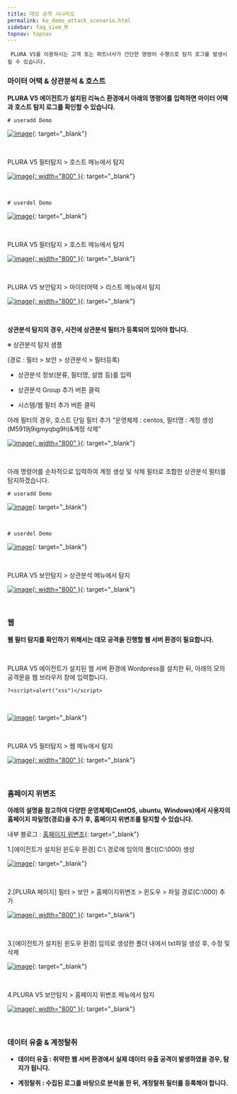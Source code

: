 ```yaml
---
title: 데모 공격 시나리오 
permalink: ko_demo_attack_scenario.html
sidebar: faq_siem_M
topnav: topnav
---
```


     PLURA V5를 이용하시는 고객 또는 파트너사가 간단한 명령어 수행으로 탐지 로그를 발생시킬 수 있습니다.

### 마이터 어택 & 상관분석 & 호스트

**PLURA V5 에이전트가 설치된 리눅스 환경에서 아래의 명령어를 입력하면 마이터 어택과 호스트 탐지 로그를 확인할 수 있습니다.**

``# useradd Demo``

[![image](/docs/images/Additianal/demoattack/01.png)](/docs/images/Additianal/demoattack/01.png){: target="_blank"}

<br />

PLURA V5 필터탐지 > 호스트 메뉴에서 탐지

[![image](/docs/images/Additianal/demoattack/16.png){: width="800" }](/docs/images/Additianal/demoattack/16.png){: target="_blank"}

<br />

``# userdel Demo``

[![image](/docs/images/Additianal/demoattack/03.png)](/docs/images/Additianal/demoattack/03.png){: target="_blank"}

<br />

PLURA V5 필터탐지 > 호스트 메뉴에서 탐지

[![image](/docs/images/Additianal/demoattack/17.png){: width="800" }](/docs/images/Additianal/demoattack/17.png){: target="_blank"}

<br />

PLURA V5 보안탐지 > 마이터어택 > 리스트 메뉴에서 탐지

[![image](/docs/images/Additianal/demoattack/18.png){: width="800" }](/docs/images/Additianal/demoattack/18.png){: target="_blank"}

<br />

**상관분석 탐지의 경우, 사전에 상관분석 필터가 등록되어 있어야 합니다.**

※ 상관분석 탐지 샘플

(경로 : 필터 > 보안 > 상관분석 > 필터등록)

- 상관분석 정보(분류, 필터명, 설명 등)를 입력

- 상관분석 Group 추가 버튼 클릭

- 시스템/웹 필터 추가 버튼 클릭

아래 필터의 경우, 호스트 단일 필터 추가 “운영체제 : centos, 필터명 : 계정 생성(M5919j9igmyqbg9h)&계정 삭제”

[![image](/docs/images/Additianal/demoattack/19.png){: width="800" }](/docs/images/Additianal/demoattack/19.png){: target="_blank"}

<br />

아래 명령어를 순차적으로 입력하여 계정 생성 및 삭제 필터로 조합한 상관분석 필터를 탐지하겠습니다.

``# useradd Demo``

[![image](/docs/images/Additianal/demoattack/07.png)](/docs/images/Additianal/demoattack/07.png){: target="_blank"}

<br />

``# userdel Demo``

[![image](/docs/images/Additianal/demoattack/08.png)](/docs/images/Additianal/demoattack/08.png){: target="_blank"}

<br />

PLURA V5 보안탐지 > 상관분석 메뉴에서 탐지

[![image](/docs/images/Additianal/demoattack/09.png){: width="800" }](/docs/images/Additianal/demoattack/09.png){: target="_blank"}

<br /> 

### 웹

**웹 필터 탐지를 확인하기 위해서는 데모 공격을 진행할 웹 서버 환경이 필요합니다.**

<br />

PLURA V5 에이전트가 설치된 웹 서버 환경에 Wordpress를 설치한 뒤, 아래의 모의 공격문을 웹 브라우저 창에 입력합니다.

``?<script>alert("xss")</script>``

<br />

[![image](/docs/images/Additianal/demoattack/10.png)](/docs/images/Additianal/demoattack/10.png){: target="_blank"}

<br />

PLURA V5 필터탐지 > 웹 메뉴에서 탐지

[![image](/docs/images/Additianal/demoattack/20.png){: width="800" }](/docs/images/Additianal/demoattack/20.png){: target="_blank"}

<br /> 

### 홈페이지 위변조

**아래의 설명을 참고하여 다양한 운영체제(CentOS, ubuntu, Windows)에서 사용자의 홈페이지 파일명(경로)을 추가 후, 홈페이지 위변조를 탐지할 수 있습니다.**

내부 블로그 : [홈페이지 위변조](https://qubitsec.github.io/ko_s_f_h_forgery.html){: target="_blank"}

1.[에이전트가 설치된 윈도우 환경] C:\ 경로에 임의의 폴더(C:\000) 생성
  
[![image](/docs/images/Additianal/demoattack/12.png)](/docs/images/Additianal/demoattack/12.png){: target="_blank"}

<br />

2.[PLURA 페이지] 필터 > 보안 > 홈페이지위변조 > 윈도우 > 파일 경로(C:\000) 추가
  
[![image](/docs/images/Additianal/demoattack/13.png){: width="800" }](/docs/images/Additianal/demoattack/13.png){: target="_blank"}

<br />

3.[에이전트가 설치된 윈도우 환경] 임의로 생성한 폴더 내에서 txt파일 생성 후, 수정 및 삭제
  
[![image](/docs/images/Additianal/demoattack/14.png)](/docs/images/Additianal/demoattack/14.png){: target="_blank"}

<br />

4.PLURA V5 보안탐지 > 홈페이지 위변조 메뉴에서 탐지
  
[![image](/docs/images/Additianal/demoattack/21.png){: width="800" }](/docs/images/Additianal/demoattack/21.png){: target="_blank"}

<br />

### 데이터 유출 & 계정탈취

- **데이터 유출 : 취약한 웹 서버 환경에서 실제 데이터 유출 공격이 발생하였을 경우, 탐지가 됩니다.**

- **계정탈취 : 수집된 로그를 바탕으로 분석을 한 뒤, 계정탈취 필터를 등록해야 합니다.**
